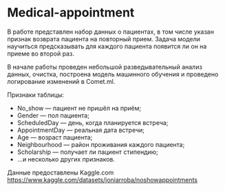 # Medical-appointment
В работе представлен набор данных о пациентах, в том числе указан признак возврата пациента на повторный прием.
Задача модели научиться предсказывать для каждого пациента появится ли он на приеме во второй раз.

В начале работы проведен небольшой разведывательный анализ данных, очистка, построена модель машинного обучения и проведено логирование изменений в Comet.ml.


Признаки таблицы:  
* No_show — пациент не пришёл на приём;  
* Gender — пол пациента;  
* ScheduledDay — день, когда планируется встреча;  
* AppointmentDay — реальная дата встречи;  
* Age — возраст пациента;  
* Neighbourhood — район проживания каждого пациента;  
* Scholarship — получает ли пациент стипендию;  
* …и несколько других признаков.  

Данные предоставлены Kaggle.com
https://www.kaggle.com/datasets/joniarroba/noshowappointments
